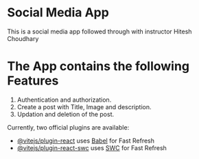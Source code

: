 # Social Media App

This is a social media app followed through with instructor Hitesh Choudhary<br>

# The App contains the following Features

1. Authentication and authorization.
2. Create a post with Title, Image and description.
3. Updation and deletion of the post.


Currently, two official plugins are available:

- [@vitejs/plugin-react](https://github.com/vitejs/vite-plugin-react/blob/main/packages/plugin-react/README.md) uses [Babel](https://babeljs.io/) for Fast Refresh
- [@vitejs/plugin-react-swc](https://github.com/vitejs/vite-plugin-react-swc) uses [SWC](https://swc.rs/) for Fast Refresh
